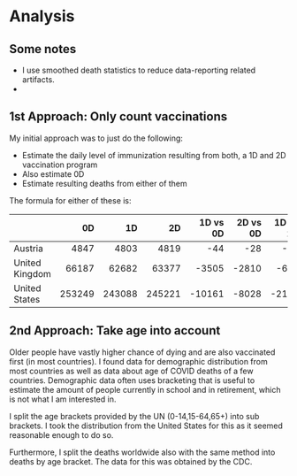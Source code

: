 # Analysis

## Some notes
- I use smoothed death statistics to reduce data-reporting related artifacts.
- 

## 1st Approach: Only count vaccinations
My initial approach was to just do the following:
- Estimate the daily level of immunization resulting from both, a 1D and 2D vaccination program
- Also estimate 0D
- Estimate resulting deaths from either of them

The formula for either of these is:



|                |     0D |     1D |     2D |   1D vs 0D |   2D vs 0D |   1D vs 2D |
|:---------------|-------:|-------:|-------:|-----------:|-----------:|-----------:|
| Austria        |   4847 |   4803 |   4819 |        -44 |        -28 |        -16 |
| United Kingdom |  66187 |  62682 |  63377 |      -3505 |      -2810 |       -695 |
| United States  | 253249 | 243088 | 245221 |     -10161 |      -8028 |      -2133 |


## 2nd Approach: Take age into account
Older people have vastly higher chance of dying and are also vaccinated first (in most countries).
I found data for demographic distribution from most countries as well as data about age of COVID deaths of a few countries. Demographic data often uses bracketing that is useful to estimate the amount of people currently in school and in retirement, which is not what I am interested in. 

I split the age brackets provided by the UN (0-14,15-64,65+) into sub brackets. I took the distribution from the United States for this as it seemed reasonable enough to do so.

Furthermore, I split the deaths worldwide also with the same method into deaths by age bracket.
The data for this was obtained by the CDC.

